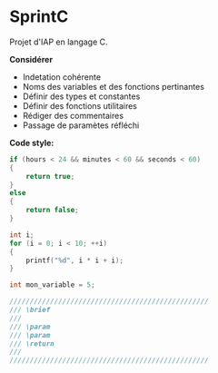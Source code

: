 # SprintC
Projet d'IAP en langage C. 

**Considérer**
* Indetation cohérente                       
* Noms des variables et des fonctions pertinantes
* Définir des types et constantes
* Définir des fonctions utilitaires
* Rédiger des commentaires
* Passage de paramètes réfléchi

**Code style:**

```c
if (hours < 24 && minutes < 60 && seconds < 60)
{
    return true;
}
else
{
    return false;
}
```

```c
int i;
for (i = 0; i < 10; ++i) 
{
    printf("%d", i * i + i);
}
```

```c
int mon_variable = 5;
```

```c
/////////////////////////////////////////////////
/// \brief 
///
/// \param 
/// \param 
/// \return 
///
/////////////////////////////////////////////////   
```
